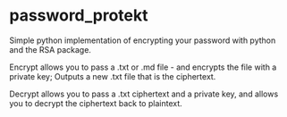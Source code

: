 # password_protekt

Simple python implementation of encrypting your password with python and the RSA package.

Encrypt allows you to pass a .txt or .md file - and encrypts the file with a private key;
Outputs a new .txt file that is the ciphertext.

Decrypt allows you to pass a .txt ciphertext and a private key, and allows you to decrypt the ciphertext back to plaintext.


